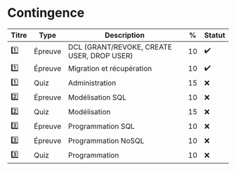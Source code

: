 # Contingence


| Titre | Type    | Description                                         | % | Statut           |
|-------|---------|-----------------------------------------------------|---|------------------|
| :one: | Épreuve | DCL (GRANT/REVOKE, CREATE USER, DROP USER)          | 10|:heavy_check_mark:|
| :one: | Épreuve | Migration et récupération                           | 10|:heavy_check_mark:|
| :one: | Quiz    | Administration                                      | 15|:x:|
| :two: | Épreuve | Modélisation SQL                                    | 10|:x:|
| :two: | Quiz    | Modélisation                                        | 15|:x:|
|:three:|Épreuve  | Programmation SQL                                   | 10|:x:|
|:three:|Épreuve  | Programmation NoSQL                                 | 10|:x:|
|:three:| Quiz    | Programmation                                       | 10|:x:|
